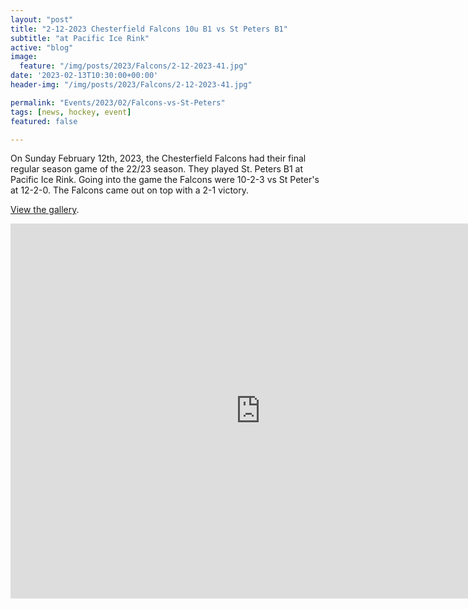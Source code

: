 ```yaml
---
layout: "post"
title: "2-12-2023 Chesterfield Falcons 10u B1 vs St Peters B1"
subtitle: "at Pacific Ice Rink"
active: "blog"
image:
  feature: "/img/posts/2023/Falcons/2-12-2023-41.jpg"
date: '2023-02-13T10:30:00+00:00'
header-img: "/img/posts/2023/Falcons/2-12-2023-41.jpg"

permalink: "Events/2023/02/Falcons-vs-St-Peters"
tags: [news, hockey, event]
featured: false

---
```

On Sunday February 12th, 2023, the Chesterfield Falcons had their final regular season game of the 22/23 season. They played St. Peters B1 at Pacific Ice Rink. Going into the game the Falcons were 10-2-3 vs St Peter's at 12-2-0. The Falcons came out on top with a 2-1 victory.

[View the gallery](https://photos.rainbowmarks.com/2023/Hockey/22-23-Falcons-10U-B1/2-12-2023-vs-St-Peters).

<iframe src="https://photos.rainbowmarks.com/frame/slideshow?key=c7WwL6&speed=3&transition=fade&autoStart=1&captions=0&navigation=0&playButton=0&randomize=0&transitionSpeed=2" width="800" height="600" frameborder="no" scrolling="no"></iframe>